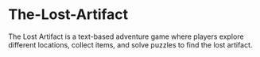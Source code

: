 # The-Lost-Artifact
The Lost Artifact is a text-based adventure game where players explore different locations, collect items, and solve puzzles to find the lost artifact.
